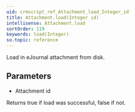 ```yaml
---
uid: crmscript_ref_Attachment_load_Integer_id
title: Attachment.load(Integer id)
intellisense: Attachment.load
sortOrder: 119
keywords: load(Integer)
so.topic: reference
---
```



Load in eJournal attachment from disk.




## Parameters


 - Attachment id


Returns true if load was successful, false if not.


